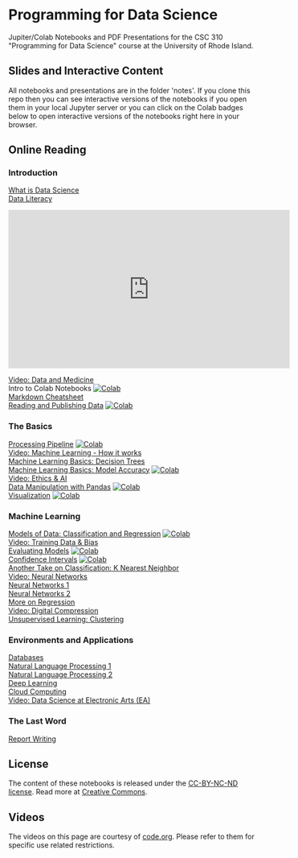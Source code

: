 # Programming for Data Science

Jupiter/Colab Notebooks and PDF Presentations for the CSC 310 "Programming for Data Science" course at the University of Rhode Island.

## Slides and Interactive Content
All notebooks and presentations are in the folder 'notes'.
If you clone this repo then you can see interactive versions of the notebooks if you open them in your local Jupyter server or you can click on the Colab badges below to open interactive versions of the notebooks right here in your browser.

## Online Reading

### Introduction
[What is Data Science](https://github.com/lutzhamel/ds-notes/blob/master/notes/01-What-is-Data-Science.pdf)
<br>
[Data Literacy](https://github.com/lutzhamel/ds-notes/blob/master/notes/02-data-literacy.pdf)
<br>
<iframe width="560" height="315" src="https://www.youtube.com/embed/bMrDHtGHFR4" title="YouTube video player" frameborder="0" allow="accelerometer; autoplay; clipboard-write; encrypted-media; gyroscope; picture-in-picture" allowfullscreen></iframe>

[Video: Data and Medicine](https://youtu.be/bMrDHtGHFR4)
<br>
Intro to Colab Notebooks [![Colab](https://colab.research.google.com/assets/colab-badge.svg)](https://colab.research.google.com/notebooks/intro.ipynb)
<br>
[Markdown Cheatsheet](https://github.com/adam-p/markdown-here/wiki/Markdown-Cheatsheet)
<br>
[Reading and Publishing Data](https://nbviewer.jupyter.org/github/lutzhamel/ds-notes/blob/master/notes/03-accessing-data.ipynb)
[![Colab](https://colab.research.google.com/assets/colab-badge.svg)](https://colab.research.google.com/github/lutzhamel/ds-notes/blob/master/notes/03-accessing-data.ipynb)
<br>

### The Basics
[Processing Pipeline](https://nbviewer.jupyter.org/github/lutzhamel/ds-notes/blob/master/notes/05-processing-pipeline.ipynb)
[![Colab](https://colab.research.google.com/assets/colab-badge.svg)](https://colab.research.google.com/github/lutzhamel/ds-notes/blob/master/notes/05-processing-pipeline.ipynb)
<br>
[Video: Machine Learning - How it works](https://youtu.be/OeU5m6vRyCk)
<br>
[Machine Learning Basics: Decision Trees](https://github.com/lutzhamel/ds-notes/blob/master/notes/06-machine-learning-basics-1.pdf)
<br>
[Machine Learning Basics: Model Accuracy](https://nbviewer.jupyter.org/github/lutzhamel/ds-notes/blob/master/notes/07-machine-learning-basics-2.ipynb)
[![Colab](https://colab.research.google.com/assets/colab-badge.svg)](https://colab.research.google.com/github/lutzhamel/ds-notes/blob/master/notes/07-machine-learning-basics-2.ipynb)
<br>
[Video: Ethics & AI](https://youtu.be/zNxw5gJtHLc)
<br>
[Data Manipulation with Pandas](https://nbviewer.jupyter.org/github/lutzhamel/ds-notes/blob/master/notes/08-data-manipulation-pandas.ipynb)
[![Colab](https://colab.research.google.com/assets/colab-badge.svg)](https://colab.research.google.com/github/lutzhamel/ds-notes/blob/master/notes/08-data-manipulation-pandas.ipynb)
<br>
[Visualization](https://nbviewer.jupyter.org/github/lutzhamel/ds-notes/blob/master/notes/09-visualization.ipynb)
[![Colab](https://colab.research.google.com/assets/colab-badge.svg)](https://colab.research.google.com/github/lutzhamel/ds-notes/blob/master/notes/09-visualization.ipynb)
<br>

### Machine Learning
[Models of Data: Classification and Regression](https://nbviewer.jupyter.org/github/lutzhamel/ds-notes/blob/master/notes/10-models.ipynb)
[![Colab](https://colab.research.google.com/assets/colab-badge.svg)](https://colab.research.google.com/github/lutzhamel/ds-notes/blob/master/notes/10-models.ipynb)
<br>
[Video: Training Data & Bias](https://youtu.be/x2mRoFNm22g)
<br>
[Evaluating Models](https://nbviewer.jupyter.org/github/lutzhamel/ds-notes/blob/master/notes/11-models-2.ipynb)
[![Colab](https://colab.research.google.com/assets/colab-badge.svg)](https://colab.research.google.com/github/lutzhamel/ds-notes/blob/master/notes/11-models-2.ipynb)
<br>
[Confidence Intervals](https://nbviewer.jupyter.org/github/lutzhamel/ds-notes/blob/master/notes/12-models-3.ipynb)
[![Colab](https://colab.research.google.com/assets/colab-badge.svg)](https://colab.research.google.com/github/lutzhamel/ds-notes/blob/master/notes/12-models-3.ipynb)
<br>
[Another Take on Classification: K Nearest Neighbor](https://nbviewer.jupyter.org/github/lutzhamel/ds-notes/blob/master/notes/13-KNN.ipynb)
<br>
[Video: Neural Networks](https://youtu.be/JrXazCEACVo)
<br>
[Neural Networks 1](https://github.com/lutzhamel/ds-notes/blob/master/notes/14-ANN.pdf)
<br>
[Neural Networks 2](https://nbviewer.jupyter.org/github/lutzhamel/ds-notes/blob/master/notes/15-ANN-2.ipynb)
<br>
[More on Regression](https://nbviewer.jupyter.org/github/lutzhamel/ds-notes/blob/master/notes/16a-regression.ipynb)
<br>
[Video: Digital Compression](https://youtu.be/By30SCp-Tsw)<br>
[Unsupervised Learning: Clustering](https://nbviewer.jupyter.org/github/lutzhamel/ds-notes/blob/master/notes/17a-unsupervised-learning.ipynb)
<br>

### Environments and Applications
[Databases](https://nbviewer.jupyter.org/github/lutzhamel/ds-notes/blob/master/notes/20-databases.ipynb)
<br>
[Natural Language Processing 1](https://nbviewer.jupyter.org/github/lutzhamel/ds-notes/blob/master/notes/18a-NLP.ipynb)
<br>
[Natural Language Processing 2](https://nbviewer.jupyter.org/github/lutzhamel/ds-notes/blob/master/notes/19a-NLP-2.ipynb)
<br>
[Deep Learning](https://nbviewer.jupyter.org/github/lutzhamel/ds-notes/blob/master/notes/22-deep-learning.ipynb)
<br>
[Cloud Computing](https://nbviewer.jupyter.org/github/lutzhamel/ds-notes/blob/master/notes/23-cloud-computing.ipynb)
<br>
[Video: Data Science at Electronic Arts (EA)](https://youtu.be/tTSEFaYjV30)
<br>

### The Last Word
[Report Writing](https://nbviewer.jupyter.org/github/lutzhamel/ds-notes/blob/master/notes/24-report-writing.ipynb)
<br>

## License
The content of these notebooks is released under the [CC-BY-NC-ND license](https://creativecommons.org/licenses/by-sa/4.0/). Read more at [Creative Commons](https://creativecommons.org).

## Videos
The videos on this page are courtesy of [code.org](code.org).  Please refer to them  for specific use related restrictions.
